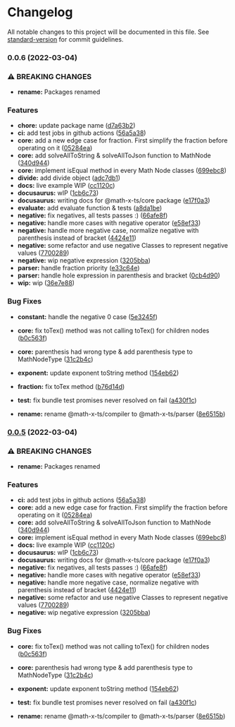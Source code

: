# Changelog

All notable changes to this project will be documented in this file. See [standard-version](https://github.com/conventional-changelog/standard-version) for commit guidelines.

### 0.0.6 (2022-03-04)


### ⚠ BREAKING CHANGES

* **rename:** Packages renamed

### Features

* **chore:** update package name ([d7a63b2](https://github.com/dopey2/math-x-js/commit/d7a63b239002cb79546639d6b99e8f1b080d537b))
* **ci:** add test jobs in github actions ([56a5a38](https://github.com/dopey2/math-x-js/commit/56a5a38481cc3d7f2778485473e604bc58ebddd5))
* **core:** add a new edge case for fraction. First simplify the fraction before operating on it ([05284ea](https://github.com/dopey2/math-x-js/commit/05284eaec3455a8ee240d486f4d7036d17d2ec49))
* **core:** add solveAllToString & solveAllToJson function to MathNode ([340d944](https://github.com/dopey2/math-x-js/commit/340d94479e2c8c2b53165ad940492367b6e9e66b))
* **core:** implement isEqual method in every Math Node classes ([699ebc8](https://github.com/dopey2/math-x-js/commit/699ebc8fdab352f6fc3cd246b5e31c79c77976c8))
* **divide:** add divide object ([adc7db1](https://github.com/dopey2/math-x-js/commit/adc7db18c8f31e90593e149961db840e61df94d4))
* **docs:** live example WIP ([cc1120c](https://github.com/dopey2/math-x-js/commit/cc1120c2e7c23607c55456921d28d54bc2cc79a1))
* **docusaurus:** wIP ([1cb6c73](https://github.com/dopey2/math-x-js/commit/1cb6c73d2f9c3b4a26971ca21ad6e9e107981c20))
* **docusaurus:** writing docs for @math-x-ts/core package ([e17f0a3](https://github.com/dopey2/math-x-js/commit/e17f0a3727c3b30e2d067fe306f8786df52620fb))
* **evaluate:** add evaluate function & tests ([a8da1be](https://github.com/dopey2/math-x-js/commit/a8da1beb3512656db1f34f0b04693d120feaebd3))
* **negative:** fix negatives, all tests passes :) ([66afe8f](https://github.com/dopey2/math-x-js/commit/66afe8f4f39fe667f304d7c0555b95edd21290cf))
* **negative:** handle more cases with negative operator ([e58ef33](https://github.com/dopey2/math-x-js/commit/e58ef334ac0adf6d5b221133c0032c87c63e9ee4))
* **negative:** handle more negative case, normalize negative with parenthesis instead of bracket ([4424e11](https://github.com/dopey2/math-x-js/commit/4424e11e249a300a1cd32b62471782adc5a495d5))
* **negative:** some refactor and use negative Classes to represent negative values ([7700289](https://github.com/dopey2/math-x-js/commit/7700289dc5d79c7b36f73991d0ce06a6b2dc55a1))
* **negative:** wip negative expression ([3205bba](https://github.com/dopey2/math-x-js/commit/3205bbaa1ecd6db47151cf096c5c72c019d42a09))
* **parser:** handle fraction priority ([e33c64e](https://github.com/dopey2/math-x-js/commit/e33c64e3cb9dd732c80711db3e6162640b34fa7d))
* **parser:** handle hole expression in parenthesis and bracket ([0cb4d90](https://github.com/dopey2/math-x-js/commit/0cb4d90db8787f43616eb54210186a8e045d3f74))
* **wip:** wip ([36e7e88](https://github.com/dopey2/math-x-js/commit/36e7e880429047b58a7034e25f2db727447d2f75))


### Bug Fixes

* **constant:** handle the negative 0 case ([5e3245f](https://github.com/dopey2/math-x-js/commit/5e3245f441c2fb3a9ecb1808fc9491a97570d0e1))
* **core:** fix toTex() method was not calling toTex() for children nodes ([b0c563f](https://github.com/dopey2/math-x-js/commit/b0c563fe3c184462c6752ca8d9c926bdbf126154))
* **core:** parenthesis had wrong type & add parenthesis type to MathNodeType ([31c2b4c](https://github.com/dopey2/math-x-js/commit/31c2b4c4e8d343afdaf6cccaaf3a5de321d213bb))
* **exponent:** update exponent toString method ([154eb62](https://github.com/dopey2/math-x-js/commit/154eb62ecb9a85f80122481086e8934ba2f6f134))
* **fraction:** fix toTex method ([b76d14d](https://github.com/dopey2/math-x-js/commit/b76d14db397bb0e8aa23637438348cbf487dd627))
* **test:** fix bundle test promises never resolved on fail ([a430f1c](https://github.com/dopey2/math-x-js/commit/a430f1cd5e04028ee04c6cd5b8bd84c6b5882fae))


* **rename:** rename @math-x-ts/compiler to @math-x-ts/parser ([8e6515b](https://github.com/dopey2/math-x-js/commit/8e6515bdc5998b2fe0a6f508d7438b9fc2738ee1))

### [0.0.5](https://github.com/dopey2/math-x-js/compare/v0.0.3...v0.0.5) (2022-03-04)


### ⚠ BREAKING CHANGES

* **rename:** Packages renamed

### Features

* **ci:** add test jobs in github actions ([56a5a38](https://github.com/dopey2/math-x-js/commit/56a5a38481cc3d7f2778485473e604bc58ebddd5))
* **core:** add a new edge case for fraction. First simplify the fraction before operating on it ([05284ea](https://github.com/dopey2/math-x-js/commit/05284eaec3455a8ee240d486f4d7036d17d2ec49))
* **core:** add solveAllToString & solveAllToJson function to MathNode ([340d944](https://github.com/dopey2/math-x-js/commit/340d94479e2c8c2b53165ad940492367b6e9e66b))
* **core:** implement isEqual method in every Math Node classes ([699ebc8](https://github.com/dopey2/math-x-js/commit/699ebc8fdab352f6fc3cd246b5e31c79c77976c8))
* **docs:** live example WIP ([cc1120c](https://github.com/dopey2/math-x-js/commit/cc1120c2e7c23607c55456921d28d54bc2cc79a1))
* **docusaurus:** wIP ([1cb6c73](https://github.com/dopey2/math-x-js/commit/1cb6c73d2f9c3b4a26971ca21ad6e9e107981c20))
* **docusaurus:** writing docs for @math-x-ts/core package ([e17f0a3](https://github.com/dopey2/math-x-js/commit/e17f0a3727c3b30e2d067fe306f8786df52620fb))
* **negative:** fix negatives, all tests passes :) ([66afe8f](https://github.com/dopey2/math-x-js/commit/66afe8f4f39fe667f304d7c0555b95edd21290cf))
* **negative:** handle more cases with negative operator ([e58ef33](https://github.com/dopey2/math-x-js/commit/e58ef334ac0adf6d5b221133c0032c87c63e9ee4))
* **negative:** handle more negative case, normalize negative with parenthesis instead of bracket ([4424e11](https://github.com/dopey2/math-x-js/commit/4424e11e249a300a1cd32b62471782adc5a495d5))
* **negative:** some refactor and use negative Classes to represent negative values ([7700289](https://github.com/dopey2/math-x-js/commit/7700289dc5d79c7b36f73991d0ce06a6b2dc55a1))
* **negative:** wip negative expression ([3205bba](https://github.com/dopey2/math-x-js/commit/3205bbaa1ecd6db47151cf096c5c72c019d42a09))


### Bug Fixes

* **core:** fix toTex() method was not calling toTex() for children nodes ([b0c563f](https://github.com/dopey2/math-x-js/commit/b0c563fe3c184462c6752ca8d9c926bdbf126154))
* **core:** parenthesis had wrong type & add parenthesis type to MathNodeType ([31c2b4c](https://github.com/dopey2/math-x-js/commit/31c2b4c4e8d343afdaf6cccaaf3a5de321d213bb))
* **exponent:** update exponent toString method ([154eb62](https://github.com/dopey2/math-x-js/commit/154eb62ecb9a85f80122481086e8934ba2f6f134))
* **test:** fix bundle test promises never resolved on fail ([a430f1c](https://github.com/dopey2/math-x-js/commit/a430f1cd5e04028ee04c6cd5b8bd84c6b5882fae))


* **rename:** rename @math-x-ts/compiler to @math-x-ts/parser ([8e6515b](https://github.com/dopey2/math-x-js/commit/8e6515bdc5998b2fe0a6f508d7438b9fc2738ee1))
